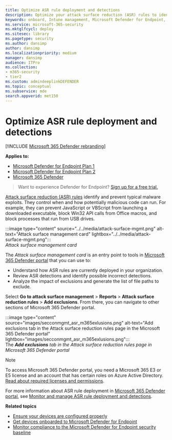 ```yaml
---
title: Optimize ASR rule deployment and detections
description: Optimize your attack surface reduction (ASR) rules to identify and prevent typical malware exploits.
keywords: onboard, Intune management, Microsoft Defender for Endpoint, Microsoft Defender, Windows Defender, attack surface reduction, ASR, security baseline
ms.service: microsoft-365-security
ms.mktglfcycl: deploy
ms.sitesec: library
ms.pagetype: security
ms.author: dansimp
author: dansimp
ms.localizationpriority: medium
manager: dansimp
audience: ITPro
ms.collection: 
- m365-security
- tier2
ms.custom: admindeeplinkDEFENDER
ms.topic: conceptual
ms.subservice: mde
search.appverid: met150
---
```


# Optimize ASR rule deployment and detections

[!INCLUDE [Microsoft 365 Defender rebranding](../../includes/microsoft-defender.md)]

**Applies to:**
- [Microsoft Defender for Endpoint Plan 1](https://go.microsoft.com/fwlink/p/?linkid=2154037)
- [Microsoft Defender for Endpoint Plan 2](https://go.microsoft.com/fwlink/p/?linkid=2154037)
- [Microsoft 365 Defender](https://go.microsoft.com/fwlink/?linkid=2118804)

> Want to experience Defender for Endpoint? [Sign up for a free trial.](https://www.microsoft.com/WindowsForBusiness/windows-atp?ocid=docs-wdatp-onboardconfigure-abovefoldlink)

[Attack surface reduction (ASR) rules](./attack-surface-reduction.md) identify and prevent typical malware exploits. They control when and how potentially malicious code can run. For example, they can prevent JavaScript or VBScript from launching a downloaded executable, block Win32 API calls from Office macros, and block processes that run from USB drives.


:::image type="content" source="../../media/attack-surface-mgmt.png" alt-text="Attack surface management card" lightbox="../../media/attack-surface-mgmt.png":::
<br>
*Attack surface management card*

The *Attack surface management card* is an entry point to tools in <a href="https://go.microsoft.com/fwlink/p/?linkid=2077139" target="_blank">Microsoft 365 Defender portal</a> that you can use to:

* Understand how ASR rules are currently deployed in your organization.
* Review ASR detections and identify possible incorrect detections.
* Analyze the impact of exclusions and generate the list of file paths to exclude.

Select **Go to attack surface management** \> **Reports** \> **Attack surface reduction rules** \> **Add exclusions**. From there, you can navigate to other sections of Microsoft 365 Defender portal.

:::image type="content" source="images/secconmgmt_asr_m365exlusions.png" alt-text="Add exclusions tab in the Attack surface reduction rules page in the Microsoft 365 Defender portal" lightbox="images/secconmgmt_asr_m365exlusions.png":::<br>
The ***Add exclusions** tab in the Attack surface reduction rules page in Microsoft 365 Defender portal*

> [!NOTE]
> To access Microsoft 365 Defender portal, you need a Microsoft 365 E3 or E5 license and an account that has certain roles on Azure Active Directory. [Read about required licenses and permissions](/office365/securitycompliance/microsoft-security-and-compliance#required-licenses-and-permissions).

For more information about ASR rule deployment in <a href="https://go.microsoft.com/fwlink/p/?linkid=2077139" target="_blank">Microsoft 365 Defender portal</a>, see [Monitor and manage ASR rule deployment and detections](/office365/securitycompliance/monitor-devices#monitor-and-manage-asr-rule-deployment-and-detections).

**Related topics**

* [Ensure your devices are configured properly](configure-machines.md)
* [Get devices onboarded to Microsoft Defender for Endpoint](configure-machines-onboarding.md)
* [Monitor compliance to the Microsoft Defender for Endpoint security baseline](configure-machines-security-baseline.md)

